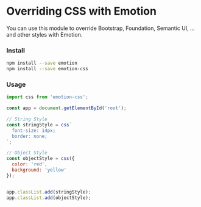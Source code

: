 # Overriding CSS with Emotion

You can use this module to override Bootstrap, Foundation, Semantic UI, ... and other styles with Emotion.

### Install

```bash
npm install --save emotion
npm install --save emotion-css
```

### Usage

```javascript
import css from 'emotion-css';

const app = document.getElementById('root');

// String Style
const stringStyle = css`
  font-size: 14px;
  border: none;
`;

// Object Style
const objectStyle = css({
  color: 'red',
  background: 'yellow'
});


app.classList.add(stringStyle);
app.classList.add(objectStyle);
```
